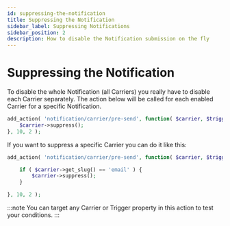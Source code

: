 ```yaml
---
id: suppressing-the-notification
title: Suppressing the Notification
sidebar_label: Suppressing Notifications
sidebar_position: 2
description: How to disable the Notification submission on the fly
---
```


# Suppressing the Notification

To disable the whole Notification \(all Carriers\) you really have to disable each Carrier separately. The action below will be called for each enabled Carrier for a specific Notification.

```php
add_action( 'notification/carrier/pre-send', function( $carrier, $trigger ) {
	$carrier->suppress();
}, 10, 2 );
```

If you want to suppress a specific Carrier you can do it like this:

```php
add_action( 'notification/carrier/pre-send', function( $carrier, $trigger ) {

	if ( $carrier->get_slug() == 'email' ) {
		$carrier->suppress();
	}

}, 10, 2 );
```

:::note
You can target any Carrier or Trigger property in this action to test your conditions.
:::

